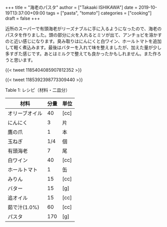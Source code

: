 +++
title = "海老のパスタ"
author = ["Takaaki ISHIKAWA"]
date = 2019-10-19T13:37:00+09:00
tags = ["pasta", "tomato"]
categories = ["cooking"]
draft = false
+++

近所のスーパーで有頭海老がリーズナブルに手に入るようになったので、海老のパスタを作りました。頭の部分に火を入れるとミソが出て、アンチョビを溶かすのと近い感じになります。臭み取りはにんにくと白ワイン、ホールトマトを追加して軽く煮込みます。最後はバターを入れて味を整えましたが、加えた量が少し多すぎた感じです。あとはミルクで整えても良かったかもしれません。また作ろうと思います。

{{< tweet 1185404085907812352 >}}

{{< tweet 1185392398773309440 >}}

<div class="table-caption">
  <span class="table-number">Table 1</span>:
  レシピ（材料・二皿分）
</div>

| 材料      | 分量 | 単位 |
|---------|----|----|
| オリーブオイル | 40  | [cc] |
| にんにく  | 3   | 片   |
| 鷹の爪    | 1   | 本   |
| 玉ねぎ    | 1/4 | 個   |
| 有頭海老  | 7   | 尾   |
| 白ワイン  | 40  | [cc] |
| ホールトマト | 1   | 缶   |
| みりん    | 15  | [cc] |
| バター    | 15  | [g]  |
| 追オイル  | 15  | [cc] |
| 茹で汁(1.0%) | 60  | [cc] |
| パスタ    | 170 | [g]  |
